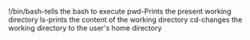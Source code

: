!/bin/bash-tells the bash to execute
pwd-Prints the present working directory
ls-prints the content of the working directory
cd-changes the working directory to the user's home directory
